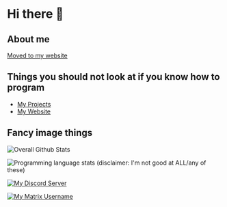 # Hi there 👋

## About me
[Moved to my website](https://nexy7574.cyou/about)

## Things you should not look at if you know how to program
* [My Projects](https://github.com/EEKIM10?tab=repositories)
* [My Website](https://nexy7574.cyou/)

## Fancy image things

![Overall Github Stats](https://github-readme-stats.vercel.app/api?username=EEKIM10&show_icons=true&theme=dracula)

![Programming language stats (disclaimer: I'm not good at ALL/any of these)](https://github-readme-stats.vercel.app/api/top-langs?username=EEKIM10&show_icons=true&theme=dracula&hide_border=true&border_radius=12&hide=CSS,HTML&langs_count=5)

[![My Discord Server](https://img.shields.io/badge/dynamic/json?color=%237289DA&label=Discord&query=presence_count&suffix=%20Online&url=https%3A%2F%2Fdiscord.com%2Fapi%2Fguilds%2F706271127542038608%2Fwidget.json&style=for-the-badge&logo=discord)](https://discord.gg/TveBeG7)

[![My Matrix Username](https://img.shields.io/badge/Matrix-%40eek4015%3Amatrix.org-%230dbd8b?style=for-the-badge&logo=matrix)](https://matrix.to/#/@eek4015:matrix.org)
